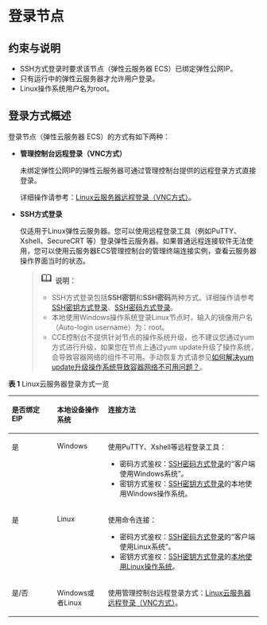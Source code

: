 # 登录节点<a name="cce_01_0185"></a>

## 约束与说明<a name="section1492661620507"></a>

-   SSH方式登录时要求该节点（弹性云服务器 ECS）已绑定弹性公网IP。
-   只有运行中的弹性云服务器才允许用户登录。
-   Linux操作系统用户名为root。

## 登录方式概述<a name="section1391822316511"></a>

登录节点（弹性云服务器 ECS）的方式有如下两种：

-   **管理控制台远程登录（VNC方式）**

    未绑定弹性公网IP的弹性云服务器可通过管理控制台提供的远程登录方式直接登录。

    详细操作请参考：[Linux云服务器远程登录（VNC方式）](https://support.huaweicloud.com/usermanual-ecs/ecs_03_0136.html)。

-   **SSH方式登录**

    仅适用于Linux弹性云服务器。您可以使用远程登录工具（例如PuTTY、Xshell、SecureCRT 等）登录弹性云服务器。如果普通远程连接软件无法使用，您可以使用云服务器ECS管理控制台的管理终端连接实例，查看云服务器操作界面当时的状态。

    >![](public_sys-resources/icon-note.gif) **说明：** 
    >-   SSH方式登录包括**SSH密钥**和**SSH密码**两种方式。详细操作请参考[SSH密钥方式登录](https://support.huaweicloud.com/usermanual-ecs/zh-cn_topic_0017955380.html)、[SSH密码方式登录](https://support.huaweicloud.com/usermanual-ecs/zh-cn_topic_0017955633.html)。
    >-   本地使用Windows操作系统登录Linux节点时，输入的镜像用户名（Auto-login username）为：root。
    >-   CCE控制台不提供针对节点的操作系统升级，也不建议您通过yum方式进行升级，如果您在节点上通过yum update升级了操作系统，会导致容器网络的组件不可用。手动恢复方式请参见[如何解决yum update升级操作系统导致容器网络不可用问题？](https://support.huaweicloud.com/cce_faq/cce_faq_00182.html)。


**表 1**  Linux云服务器登录方式一览

<a name="table8204165071419"></a>
<table><thead align="left"><tr id="row192061050201414"><th class="cellrowborder" valign="top" width="18.061806180618063%" id="mcps1.2.4.1.1"><p id="p8206135011143"><a name="p8206135011143"></a><a name="p8206135011143"></a>是否绑定EIP</p>
</th>
<th class="cellrowborder" valign="top" width="20.312031203120313%" id="mcps1.2.4.1.2"><p id="p15206250101419"><a name="p15206250101419"></a><a name="p15206250101419"></a>本地设备操作系统</p>
</th>
<th class="cellrowborder" valign="top" width="61.626162616261624%" id="mcps1.2.4.1.3"><p id="p112061550171411"><a name="p112061550171411"></a><a name="p112061550171411"></a>连接方法</p>
</th>
</tr>
</thead>
<tbody><tr id="row2206125031417"><td class="cellrowborder" valign="top" width="18.061806180618063%" headers="mcps1.2.4.1.1 "><p id="p738113171515"><a name="p738113171515"></a><a name="p738113171515"></a>是</p>
</td>
<td class="cellrowborder" valign="top" width="20.312031203120313%" headers="mcps1.2.4.1.2 "><p id="p23827141513"><a name="p23827141513"></a><a name="p23827141513"></a>Windows</p>
</td>
<td class="cellrowborder" valign="top" width="61.626162616261624%" headers="mcps1.2.4.1.3 "><p id="p338221111510"><a name="p338221111510"></a><a name="p338221111510"></a>使用PuTTY、Xshell等远程登录工具：</p>
<a name="ul1838251121515"></a><a name="ul1838251121515"></a><ul id="ul1838251121515"><li>密码方式鉴权：<a href="https://support.huaweicloud.com/usermanual-ecs/zh-cn_topic_0017955633.html" target="_blank" rel="noopener noreferrer">SSH密码方式登录</a>的“客户端使用Windows系统”。</li><li>密钥方式鉴权：<a href="https://support.huaweicloud.com/usermanual-ecs/zh-cn_topic_0017955380.html" target="_blank" rel="noopener noreferrer">SSH密钥方式登录</a>的本地使用Windows操作系统。</li></ul>
</td>
</tr>
<tr id="row320725051416"><td class="cellrowborder" valign="top" width="18.061806180618063%" headers="mcps1.2.4.1.1 "><p id="p1638214118155"><a name="p1638214118155"></a><a name="p1638214118155"></a>是</p>
</td>
<td class="cellrowborder" valign="top" width="20.312031203120313%" headers="mcps1.2.4.1.2 "><p id="p1138261181513"><a name="p1138261181513"></a><a name="p1138261181513"></a>Linux</p>
</td>
<td class="cellrowborder" valign="top" width="61.626162616261624%" headers="mcps1.2.4.1.3 "><p id="p113834114153"><a name="p113834114153"></a><a name="p113834114153"></a>使用命令连接：</p>
<a name="ul1038319116153"></a><a name="ul1038319116153"></a><ul id="ul1038319116153"><li>密码方式鉴权：<a href="https://support.huaweicloud.com/usermanual-ecs/zh-cn_topic_0017955633.html" target="_blank" rel="noopener noreferrer">SSH密码方式登录</a>的“客户端使用Linux系统”。</li><li>密钥方式鉴权：<a href="https://support.huaweicloud.com/usermanual-ecs/zh-cn_topic_0017955380.html" target="_blank" rel="noopener noreferrer">SSH密钥方式登录</a>的<a href="https://support.huaweicloud.com/usermanual-ecs/zh-cn_topic_0017955380.html#ZH-CN_TOPIC_0017955380__section3666784111724" target="_blank" rel="noopener noreferrer">本地使用Linux操作系统</a>。</li></ul>
</td>
</tr>
<tr id="row0207145014149"><td class="cellrowborder" valign="top" width="18.061806180618063%" headers="mcps1.2.4.1.1 "><p id="p13383131101518"><a name="p13383131101518"></a><a name="p13383131101518"></a>是/否</p>
</td>
<td class="cellrowborder" valign="top" width="20.312031203120313%" headers="mcps1.2.4.1.2 "><p id="p5383813159"><a name="p5383813159"></a><a name="p5383813159"></a>Windows或者Linux</p>
</td>
<td class="cellrowborder" valign="top" width="61.626162616261624%" headers="mcps1.2.4.1.3 "><p id="p238317110159"><a name="p238317110159"></a><a name="p238317110159"></a>使用管理控制台远程登录方式：<a href="https://support.huaweicloud.com/usermanual-ecs/ecs_03_0136.html" target="_blank" rel="noopener noreferrer">Linux云服务器远程登录（VNC方式）</a>。</p>
</td>
</tr>
</tbody>
</table>

